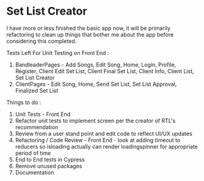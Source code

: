# Set List Creator

I have more or less finished the basic app now, it will be primarily refactoring to clean up things that bother me about the app before considering this completed.

Tests Left For Unit Testing on Front End : 
1) BandleaderPages - Add Songs, Edit Song, Home, Login, Profile, Register, Client Edit Set List, Client Final Set List, Client Info, Client List, Set List Creator
2) ClientPages - Edit Song, Home, Send Set List, Set List Approval, Finalized Set List

Things to do :
1) Unit Tests - Front End
2) Refactor unit tests to implement screen per the creator of RTL's recommendation
3) Review from a user stand point and edit code to reflect UI/UX updates
4) Refactoring / Code Review - Front End - look at adding timeout to reducers so isloading actually can render loadingspinner for appropriate period of time
5) End to End tests in Cypress
6) Remove unused packages
7) Documentation